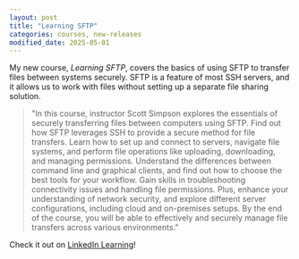 ```yaml
---
layout: post
title: "Learning SFTP"
categories: courses, new-releases
modified_date: 2025-05-01
---
```


My new course, _Learning SFTP_, covers the basics of using SFTP to transfer files between systems securely. SFTP is a feature of most SSH servers, and it allows us to work with files without setting up a separate file sharing solution.

> "In this course, instructor Scott Simpson explores the essentials of securely transferring files between computers using SFTP. Find out how SFTP leverages SSH to provide a secure method for file transfers. Learn how to set up and connect to servers, navigate file systems, and perform file operations like uploading, downloading, and managing permissions. Understand the differences between command line and graphical clients, and find out how to choose the best tools for your workflow. Gain skills in troubleshooting connectivity issues and handling file permissions. Plus, enhance your understanding of network security, and explore different server configurations, including cloud and on-premises setups. By the end of the course, you will be able to effectively and securely manage file transfers across various environments."

Check it out on [LinkedIn Learning](https://www.linkedin.com/learning/learning-sftp-29541201)!